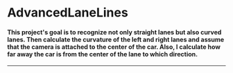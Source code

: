 # AdvancedLaneLines
#### This project's goal is to recognize not only straight lanes but also curved lanes. Then calculate the curvature of the left and right lanes and assume that the camera is attached to the center of the car. Also, I calculate how far away the car is from the center of the lane to which direction.
----

